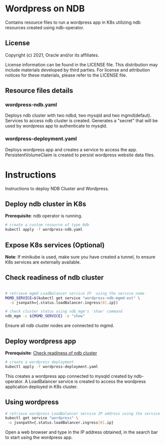 # Wordpress on NDB

Contains resource files to run a wordpress app in K8s utilizing ndb resources
created using ndb-operator.

## License

Copyright (c) 2021, Oracle and/or its affiliates.

License information can be found in the LICENSE file. This distribution may include materials developed by third parties. For license and attribution notices for these materials, please refer to the LICENSE file.

## Resource files details

### **wordpress-ndb.yaml**

Deploys ndb cluster with two ndbd, two mysqld and two mgmd(defaut).
Services to access ndb cluster is created. Generates a "secret"
that will be used by wordpress app to authenticate to mysqld.

### **wordpress-deployment.yaml**

Deploys wordpress app and creates a service to access the app.
PersistentVolumeClaim is created to persist wordpress website data files.


# Instructions

Instructions to deploy NDB Cluster and Wordpress.

## Deploy ndb cluster in K8s

**Prerequisite**: ndb operator is running.

```sh
# create a custom resource of type Ndb
kubectl apply -f wordpress-ndb.yaml

```

## Expose K8s services (Optional)

**Note**: If minikube is used, make sure you have created a tunnel, to ensure
          K8s services are externally available.

## Check readiness of ndb cluster

```sh

# retrieve mgmd LoadBalancer service IP  using the service name
MGMD_SERVICE=$(kubectl get service "wordpress-ndb-mgmd-ext" \
  -o jsonpath={.status.loadBalancer.ingress[0].ip})

# check cluster status using ndb_mgm's 'show' command
ndb_mgm -c ${MGMD_SERVICE} -e "show"

```

Ensure all ndb cluster nodes are connected to mgmd.

## Deploy wordpress app

**Prerequisite**: [Check readiness of ndb cluster](#check-readiness-of-ndb-cluster)

```sh
# create a wordpress deployment
kubectl apply -f wordpress-deployment.yaml

```

This creates a wordpress app connected to mysqld created by ndb-operator.
A LoadBalancer service is created to access the wordpress application
deployed in K8s cluster.

## Using wordpress

```sh
# retrieve wordpress LoadBalancer service IP address using the service name
kubectl get service "wordpress" \
 -o jsonpath={.status.loadBalancer.ingress[0].ip}

 ```
 Open a web browser and type in the IP address obtained, in the search bar
 to start using the wordpress app.
